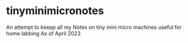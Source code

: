 # tinyminimicronotes

An attempt to keepp all my Notes on tiny mini micro machines useful for home labbing
As of April 2023

